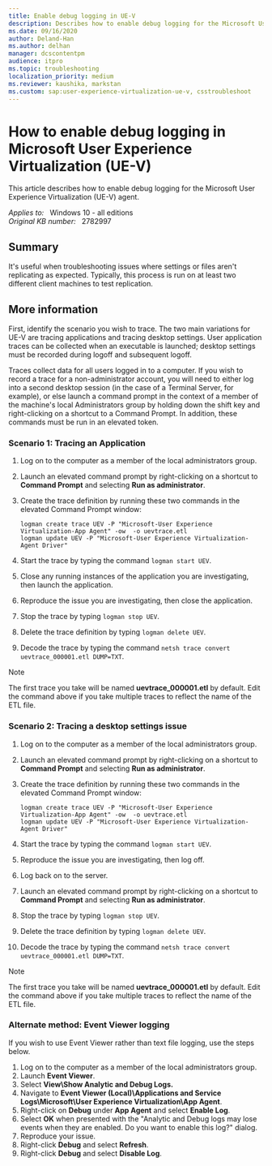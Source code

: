 ```yaml
---
title: Enable debug logging in UE-V
description: Describes how to enable debug logging for the Microsoft User Experience Virtualization (UE-V) agent.
ms.date: 09/16/2020
author: Deland-Han
ms.author: delhan
manager: dcscontentpm
audience: itpro
ms.topic: troubleshooting
localization_priority: medium
ms.reviewer: kaushika, markstan
ms.custom: sap:user-experience-virtualization-ue-v, csstroubleshoot
---
```

# How to enable debug logging in Microsoft User Experience Virtualization (UE-V)

This article describes how to enable debug logging for the Microsoft User Experience Virtualization (UE-V) agent.

_Applies to:_ &nbsp; Windows 10 - all editions  
_Original KB number:_ &nbsp; 2782997

## Summary

It's useful when troubleshooting issues where settings or files aren't replicating as expected. Typically, this process is run on at least two different client machines to test replication.

## More information

First, identify the scenario you wish to trace. The two main variations for UE-V are tracing applications and tracing desktop settings. User application traces can be collected when an executable is launched; desktop settings must be recorded during logoff and subsequent logoff.

Traces collect data for all users logged in to a computer. If you wish to record a trace for a non-administrator account, you will need to either log into a second desktop session (in the case of a Terminal Server, for example), or else launch a command prompt in the context of a member of the machine's local Administrators group by holding down the shift key and right-clicking on a shortcut to a Command Prompt. In addition, these commands must be run in an elevated token.

### Scenario 1: Tracing an Application

1. Log on to the computer as a member of the local administrators group.
2. Launch an elevated command prompt by right-clicking on a shortcut to **Command Prompt** and selecting **Run as administrator**.
3. Create the trace definition by running these two commands in the elevated Command Prompt window:

    ```console
    logman create trace UEV -P "Microsoft-User Experience Virtualization-App Agent" -ow  -o uevtrace.etl
    logman update UEV -P "Microsoft-User Experience Virtualization-Agent Driver"
    ```

4. Start the trace by typing the command `logman start UEV`.  
5. Close any running instances of the application you are investigating, then launch the application.
6. Reproduce the issue you are investigating, then close the application.
7. Stop the trace by typing `logman stop UEV`.
8. Delete the trace definition by typing `logman delete UEV`.  
9. Decode the trace by typing the command `netsh trace convert uevtrace_000001.etl DUMP=TXT`.

> [!NOTE]
> The first trace you take will be named **uevtrace_000001.etl** by default. Edit the command above if you take multiple traces to reflect the name of the ETL file.

### Scenario 2: Tracing a desktop settings issue

1. Log on to the computer as a member of the local administrators group.
2. Launch an elevated command prompt by right-clicking on a shortcut to **Command Prompt** and selecting **Run as administrator**.
3. Create the trace definition by running these two commands in the elevated Command Prompt window:

    ```console
    logman create trace UEV -P "Microsoft-User Experience Virtualization-App Agent" -ow  -o uevtrace.etl
    logman update UEV -P "Microsoft-User Experience Virtualization-Agent Driver"
    ```

4. Start the trace by typing the command `logman start UEV`.
5. Reproduce the issue you are investigating, then log off.
6. Log back on to the server.
7. Launch an elevated command prompt by right-clicking on a shortcut to **Command Prompt** and selecting **Run as administrator**.
8. Stop the trace by typing `logman stop UEV`.
9. Delete the trace definition by typing `logman delete UEV`.  
10. Decode the trace by typing the command `netsh trace convert uevtrace_000001.etl DUMP=TXT`.

> [!NOTE]
> The first trace you take will be named **uevtrace_000001.etl** by default. Edit the command above if you take multiple traces to reflect the name of the ETL file.

### Alternate method: Event Viewer logging

If you wish to use Event Viewer rather than text file logging, use the steps below.

1. Log on to the computer as a member of the local administrators group.
2. Launch **Event Viewer**.
3. Select **View\\Show Analytic and Debug Logs.**  
4. Navigate to **Event Viewer (Local)\\Applications and Service Logs\\Microsoft\\User Experience Virtualization\\App Agent**.
5. Right-click on **Debug** under **App Agent** and select **Enable Log**.
6. Select **OK** when presented with the "Analytic and Debug logs may lose events when they are enabled. Do you want to enable this log?" dialog.
7. Reproduce your issue.
8. Right-click **Debug** and select **Refresh**.
9. Right-click **Debug** and select **Disable Log**.
